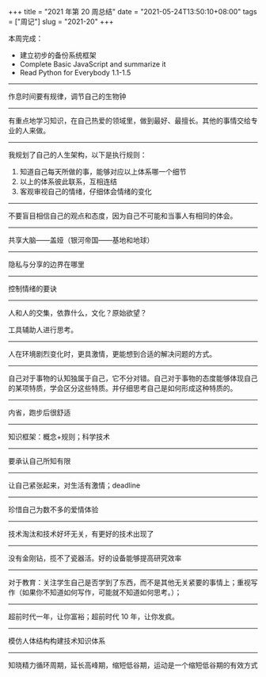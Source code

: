 +++
title = "2021 年第 20 周总结"
date = "2021-05-24T13:50:10+08:00"
tags = ["周记"]
slug = "2021-20"
+++

本周完成：

- 建立初步的备份系统框架
- Complete Basic JavaScript and summarize it
- Read Python for Everybody 1.1-1.5

---

作息时间要有规律，调节自己的生物钟

---

有重点地学习知识，在自己热爱的领域里，做到最好、最擅长。其他的事情交给专业的人来做。

---

我规划了自己的人生架构，以下是执行规则：

1. 知道自己每天所做的事，能够对应以上体系哪一个细节
2. 以上的体系彼此联系，互相连结
3. 客观审视自己的情绪，仔细体会情绪的变化

---

不要盲目相信自己的观点和态度，因为自己不可能和当事人有相同的体会。

---

共享大脑——盖娅（银河帝国——基地和地球）

---

隐私与分享的边界在哪里

---

控制情绪的要诀

---

人和人的交集，依靠什么，文化？原始欲望？

工具辅助人进行思考。

---

人在环境剧烈变化时，更具激情，更能想到合适的解决问题的方式。

---

自己对于事物的认知独属于自己，它不分对错。自己对于事物的态度能够体现自己的某项特质，学会区分这些特质。并仔细思考自己是如何形成这种特质的。

---

内省，跑步后很舒适

---

知识框架：概念+规则；科学技术

---

要承认自己所知有限

---

让自己紧张起来，对生活有激情；deadline

---

珍惜自己为数不多的爱情体验

---

技术淘汰和技术好坏无关，有更好的技术出现了

---

没有金刚钻，揽不了瓷器活。好的设备能够提高研究效率

---

对于教育：关注学生自己是否学到了东西，而不是其他无关紧要的事情上；重视写作（如果你不知道如何写作，可能就不知道如何思考。）；

---

超前时代一年，让你富裕；超前时代 10 年，让你发疯。

---

模仿人体结构构建技术知识体系

---

知晓精力循环周期，延长高峰期，缩短低谷期，运动是一个缩短低谷期的有效方式
